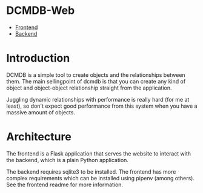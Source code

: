# DCMDB-Web
- [Frontend](docs/frontend.md)
- [Backend](docs/backend.md)

# Introduction
DCMDB is a simple tool to create objects and the relationships between them.
The main sellingpoint of dcmdb is that you can create any kind of object
and object-object relationship straight from the application.

Juggling dynamic relationships with performance is really hard (for me at least),
so don't expect good performance from this system when you have a massive amount
of objects.

# Architecture
The frontend is a Flask application that serves the website to interact with
the backend, which is a plain Python application.

The backend requires sqlite3 to be installed. The frontend has more complex
requirements which can be installed using pipenv (among others). See the frontend 
readme for more information.

